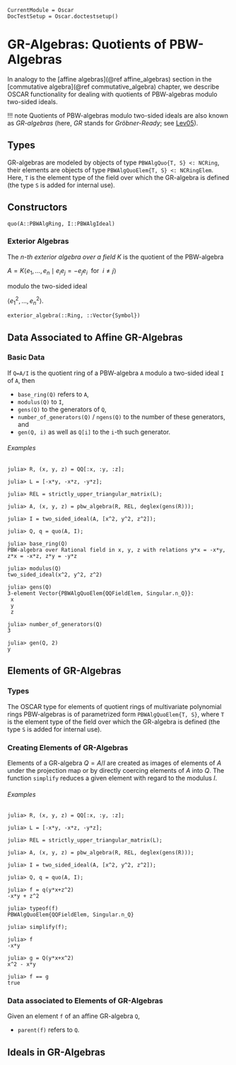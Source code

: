 ```@meta
CurrentModule = Oscar
DocTestSetup = Oscar.doctestsetup()
```

# GR-Algebras: Quotients of PBW-Algebras

In analogy to the [affine algebras](@ref affine_algebras) section in the [commutative algebra](@ref commutative_algebra) chapter, we describe OSCAR
functionality for dealing with quotients of PBW-algebras modulo two-sided ideals.

!!! note
    Quotients of PBW-algebras modulo two-sided ideals are also known as *GR-algebras* (here, *GR*
    stands for *Gröbner-Ready*; see [Lev05](@cite)).

## Types

GR-algebras are modeled by objects of type `PBWAlgQuo{T, S} <: NCRing`, their elements are objects of type
`PBWAlgQuoElem{T, S} <: NCRingElem`. Here,  `T` is the element type of the field over which the GR-algebra
is defined (the type `S` is added for internal use).


## Constructors

```@docs
quo(A::PBWAlgRing, I::PBWAlgIdeal)
```

### Exterior Algebras

The *$n$-th exterior algebra over a field $K$* is the quotient of the PBW-algebra

$A=K \langle e_1,\dots, e_n \mid e_i e_j = - e_j e_i \ \text { for }\ i\neq j\rangle$

modulo the two-sided ideal

$\langle e_1^2,\dots, e_n^2\rangle.$

```@docs
exterior_algebra(::Ring, ::Vector{Symbol})
```

## Data Associated to Affine GR-Algebras

### Basic Data

If `Q=A/I` is the quotient ring of a PBW-algebra `A` modulo a two-sided ideal `I` of `A`, then

- `base_ring(Q)` refers to `A`,
- `modulus(Q)` to `I`,
- `gens(Q)` to the generators of `Q`,
- `number_of_generators(Q)` / `ngens(Q)` to the number of these generators, and
- `gen(Q, i)` as well as `Q[i]` to the `i`-th such generator.

###### Examples

```jldoctest
julia> R, (x, y, z) = QQ[:x, :y, :z];

julia> L = [-x*y, -x*z, -y*z];

julia> REL = strictly_upper_triangular_matrix(L);

julia> A, (x, y, z) = pbw_algebra(R, REL, deglex(gens(R)));

julia> I = two_sided_ideal(A, [x^2, y^2, z^2]);

julia> Q, q = quo(A, I);

julia> base_ring(Q)
PBW-algebra over Rational field in x, y, z with relations y*x = -x*y, z*x = -x*z, z*y = -y*z

julia> modulus(Q)
two_sided_ideal(x^2, y^2, z^2)

julia> gens(Q)
3-element Vector{PBWAlgQuoElem{QQFieldElem, Singular.n_Q}}:
 x
 y
 z

julia> number_of_generators(Q)
3

julia> gen(Q, 2)
y
```

## Elements of GR-Algebras

### Types

The OSCAR type for elements of quotient rings of  multivariate polynomial rings PBW-algebras is of
parametrized form `PBWAlgQuoElem{T, S}`, where `T` is the element type  of the
field over which the GR-algebra is defined (the type `S` is added for internal use).

### Creating Elements of GR-Algebras

Elements of a GR-algebra $Q = A/I$ are created as images of elements of $A$ under the projection map
or by directly coercing elements of $A$ into $Q$. The function `simplify` reduces a given element
with regard to the modulus $I$.

###### Examples

```jldoctest
julia> R, (x, y, z) = QQ[:x, :y, :z];

julia> L = [-x*y, -x*z, -y*z];

julia> REL = strictly_upper_triangular_matrix(L);

julia> A, (x, y, z) = pbw_algebra(R, REL, deglex(gens(R)));

julia> I = two_sided_ideal(A, [x^2, y^2, z^2]);

julia> Q, q = quo(A, I);

julia> f = q(y*x+z^2)
-x*y + z^2

julia> typeof(f)
PBWAlgQuoElem{QQFieldElem, Singular.n_Q}

julia> simplify(f);

julia> f
-x*y

julia> g = Q(y*x+x^2)
x^2 - x*y

julia> f == g
true
```

### Data associated to Elements of GR-Algebras

Given an element `f` of an affine  GR-algebra `Q`, 

- `parent(f)` refers to `Q`.

## Ideals in GR-Algebras
